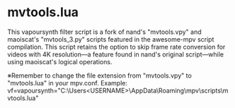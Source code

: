 # mvtools.lua
This vapoursynth filter script is a fork of nand's "mvtools.vpy" and maoiscat's "mvtools_3.py" scripts featured in the awesome-mpv script compilation. This script retains the option to skip frame rate conversion for videos with 4K resolution―a feature found in nand's original script―while using maoiscat's logical operations.

※Remember to change the file extension from "mvtools.vpy" to "mvtools.lua" in your mpv.conf. Example: vf=vapoursynth="C:\Users\<USERNAME>\AppData\Roaming\mpv\scripts\mvtools.lua"
